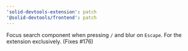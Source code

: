 ```yaml
---
'solid-devtools-extension': patch
'@solid-devtools/frontend': patch
---
```


Focus search component when pressing `/` and blur on `Escape`. For the extension exclusively. (Fixes #176)

